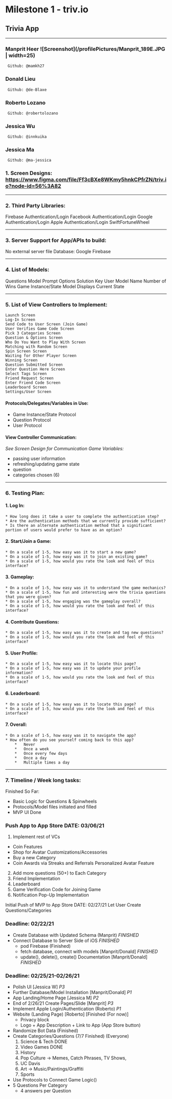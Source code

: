 # Milestone 1 - triv.io 
## Trivia App 
____________________________________________
### Manprit Heer ![Screenshot](/profilePictures/Manprit_189E.JPG | width=25)
	 Github: @mamkh27
### Donald Lieu
	 Github: @de-Blaxe
### Roberto Lozano
	 Github: @robertolozano
### Jessica Wu
	 Github: @innkuika
### Jessica Ma
	 Github: @ma-jessica

### 1. Screen Designs: https://www.figma.com/file/Ff3cBXe8WKmy5hnkCPfrZN/triv.io?node-id=56%3A82
____________________________________________________

### 2. Third Party Libraries: 
Firebase Authentication/Login
Facebook Authentication/Login
Google Authentication/Login
Apple Authentication/Login
SwiftFortuneWheel
____________________________________________________

### 3. Server Support for App/APIs to build: 
No external server file 
Database: Google Firebase 
____________________________________________________

### 4. List of Models: 
Questions Model 
Prompt
Options
Solution Key
User Model
Name
Number of Wins
Game Instance/State Model
Displays Current State
____________________________________________________

### 5. List of View Controllers to Implement: 
	Launch Screen
	Log-In Screen
	Send Code to User Screen (Join Game)
	User Verifies Game Code Screen
	Pick 3 Categories Screen 
	Question & Options Screen
	Who Do You Want to Play With Screen
	Matching with Random Screen
	Spin Screen Screen
	Waiting for Other Player Screen
	Winning Screen 
	Question Submitted Screen
	Enter Question Here Screen
	Select Tags Screen
	Friend Request Screen
	Enter Friend Code Screen
	Leaderboard Screen
	Settings/User Screen

#### Protocols/Delegates/Variables in Use: 
* Game Instance/State Protocol
* Question Protocol
* User Protocol

#### View Controller Communication: 
*See Screen Design for Communication*
*Game Variables:*
* passing user information
* refreshing/updating game state 
* question 
* categories chosen (6) 
____________________________________________________
### 6. Testing Plan:
#### 1. Log In:
	* How long does it take a user to complete the authentication step?
	* Are the authentication methods that we currently provide sufficient? 
	* Is there an alternate authentication method that a significant portion of users would prefer to have as an option?

#### 2. Start/Join a Game:
	* On a scale of 1-5, how easy was it to start a new game?
	* On a scale of 1-5, how easy was it to join an existing game?
	* On a scale of 1-5, how would you rate the look and feel of this interface?

#### 3. Gameplay:
	* On a scale of 1-5, how easy was it to understand the game mechanics?
	* On a scale of 1-5, how fun and interesting were the trivia questions that you were given?
	* On a scale of 1-5, how engaging was the gameplay overall?
	* On a scale of 1-5, how would you rate the look and feel of this interface?

#### 4. Contribute Questions:
	* On a scale of 1-5, how easy was it to create and tag new questions?
	* On a scale of 1-5, how would you rate the look and feel of this interface?

#### 5. User Profile:
	* On a scale of 1-5, how easy was it to locate this page?
	* On a scale of 1-5, how easy was it to update your profile information?
	* On a scale of 1-5, how would you rate the look and feel of this interface?

#### 6. Leaderboard:
	* On a scale of 1-5, how easy was it to locate this page?
	* On a scale of 1-5, how would you rate the look and feel of this interface?

#### 7. Overall:
	* On a scale of 1-5, how easy was it to navigate the app?
	* How often do you see yourself coming back to this app? 
		* 	Never 
		* 	Once a week
		* 	Once every few days 
		* 	Once a day 
		* 	Multiple times a day

____________________________________________________

### 7. Timeline / Week long tasks: 
Finished So Far:
* Basic Logic for Questions & Spinwheels
* Protocols/Model files initiated and filled 
* MVP UI Done 

### Push App to App Store DATE: 03/06/21
1. Implement rest of VCs
* Coin Features
* Shop for Avatar Customizations/Accessories
* Buy a new Category
* Coin Awards via Streaks and Referrals 
	Personalized Avatar Feature 
2. Add more questions (50+) to Each Category 
3. Friend Implementation
4. Leaderboard 
5. Game Verification Code for Joining Game
6. Notification Pop-Up Implementation


Initial Push of MVP to App Store DATE: 02/27/21
Let User Create Questions/Categories

### Deadline: 02/22/21
* Create Database with Updated Schema (Manprit) *FINISHED*
* Connect Database to Server Side of iOS *FINISHED*
	* pod Firebase (Finished)
	* fetch database, connect with models [Manprit/Donald] *FINISHED*
	* update(), delete(), create() Documentation [Manprit/Donald] *FINISHED*

### Deadline: 02/25/21-02/26/21
* Polish UI [Jessica W] *P3*
* Further Database/Model Installation [Manprit/Donald] *P1*
* App Landing/Home Page [Jessica M] *P2*
* End of 2/26/21 Create Pages/Slide [Manprit] *P3*
* Implement Apple Login/Authentication (Roberto) *P1*
* Website (Landing Page) [Roberto] [Finished (For now)]
	* Privacy block 
	* Logo + App Description + Link to App (App Store button) 
* Randomize Bot Data (Finished) 
* Create Categories/Questions (7/7 Finished) (Everyone)
	1. Science & Tech DONE
	2. Video Games DONE
	3. History
	4. Pop Culture → Memes,  Catch Phrases, TV Shows, 
	5. UC Davis
	6. Art → Music/Paintings/Graffiti 
	7. Sports
* Use Protocols to Connect Game Logic()
* 5 Questions Per Category 
 	* 4 answers per Question


